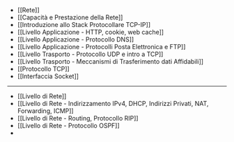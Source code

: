 - [[Rete]]
- [[Capacità e Prestazione della Rete]]
- [[Introduzione allo Stack Protocollare TCP-IP]]
- [[Livello Applicazione - HTTP, cookie, web cache]]
- [[Livello Applicazione - Protocollo DNS]]
- [[Livello Applicazione - Protocolli Posta Elettronica e FTP]]
- [[Livello Trasporto - Protocollo UDP e intro a TCP]]
- [[Livello Trasporto - Meccanismi di Trasferimento dati Affidabili]]
- [[Protocollo TCP]]
- [[Interfaccia Socket]]

---

- [[Livello di Rete]]
- [[Livello di Rete - Indirizzamento IPv4, DHCP, Indirizzi Privati, NAT, Forwarding, ICMP]]
- [[Livello di Rete - Routing, Protocollo RIP]]
- [[Livello di Rete - Protocollo OSPF]]
- 